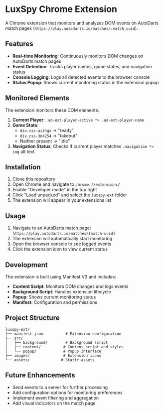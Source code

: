 # LuxSpy Chrome Extension

A Chrome extension that monitors and analyzes DOM events on AutoDarts match pages (`https://play.autodarts.io/matches/:match_uuid`).

## Features

- **Real-time Monitoring**: Continuously monitors DOM changes on AutoDarts match pages
- **Event Detection**: Tracks player names, game states, and navigation status
- **Console Logging**: Logs all detected events to the browser console
- **Status Popup**: Shows current monitoring status in the extension popup

## Monitored Elements

The extension monitors these DOM elements:

1. **Current Player**: `.ad-ext-player-active *> .ad-ext-player-name`
2. **Game State**: 
   - `div.css-aiihgx` → "ready"
   - `div.css-3nk254` → "takeout" 
   - Neither present → "idle"
3. **Navigation Status**: Checks if current player matches `.navigation *> img` alt text

## Installation

1. Clone this repository
2. Open Chrome and navigate to `chrome://extensions/`
3. Enable "Developer mode" in the top right
4. Click "Load unpacked" and select the `luxspy-ext` folder
5. The extension will appear in your extensions list

## Usage

1. Navigate to an AutoDarts match page: `https://play.autodarts.io/matches/[match-uuid]`
2. The extension will automatically start monitoring
3. Open the browser console to see logged events
4. Click the extension icon to view current status

## Development

The extension is built using Manifest V3 and includes:

- **Content Script**: Monitors DOM changes and logs events
- **Background Script**: Handles extension lifecycle
- **Popup**: Shows current monitoring status
- **Manifest**: Configuration and permissions

## Project Structure

```
luxspy-ext/
├── manifest.json          # Extension configuration
├── src/
│   ├── background/        # Background script
│   ├── content/          # Content script and styles
│   └── popup/            # Popup interface
├── images/               # Extension icons
└── assets/              # Static assets
```

## Future Enhancements

- Send events to a server for further processing
- Add configuration options for monitoring preferences
- Implement event filtering and aggregation
- Add visual indicators on the match page

